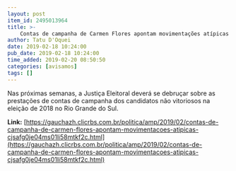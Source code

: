```yaml
---
layout: post
item_id: 2495013964
title: >-
    Contas de campanha de Carmen Flores apontam movimentações atípicas
author: Tatu D'Oquei
date: 2019-02-18 10:24:00
pub_date: 2019-02-18 10:24:00
time_added: 2019-02-20 08:50:50
categories: [avisamos]
tags: []
---
```


Nas próximas semanas, a Justiça Eleitoral deverá se debruçar sobre as prestações de contas de campanha dos candidatos não vitoriosos na eleição de 2018 no Rio Grande do Sul.

**Link:** [https://gauchazh.clicrbs.com.br/politica/amp/2019/02/contas-de-campanha-de-carmen-flores-apontam-movimentacoes-atipicas-cjsafg0je04ms01li58mtkf2c.html](https://gauchazh.clicrbs.com.br/politica/amp/2019/02/contas-de-campanha-de-carmen-flores-apontam-movimentacoes-atipicas-cjsafg0je04ms01li58mtkf2c.html)


